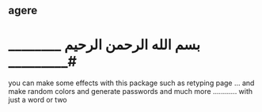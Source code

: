 ﻿## agere

# ________ بسم الله الرحمن الرحيم _________#


you can make some effects with this package such as retyping page ...
and make random colors and generate passwords and much more ............ with just a word or two
